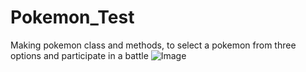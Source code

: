 # Pokemon_Test
Making pokemon class and methods, to select a pokemon from three options and participate in a battle
![Image](snorlax.png) <br>
